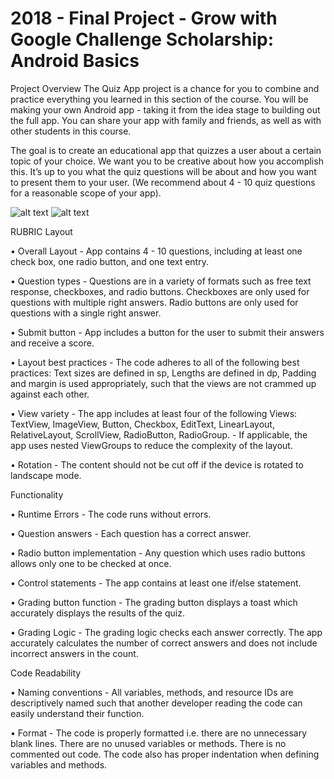 # 2018 - Final Project - Grow with Google Challenge Scholarship: Android Basics

Project Overview
The Quiz App project is a chance for you to combine and practice everything you learned in this section of the course. You will be making your own Android app - taking it from the idea stage to building out the full app. You can share your app with family and friends, as well as with other students in this course.

The goal is to create an educational app that quizzes a user about a certain topic of your choice. We want you to be creative about how you accomplish this. It’s up to you what the quiz questions will be about and how you want to present them to your user. (We recommend about 4 - 10 quiz questions for a reasonable scope of your app).

![alt text](https://github.com/hjtse/AndroidStudio_CourtCounter/blob/master/layout-2018-04-10-223224.png)
![alt text](https://github.com/hjtse/AndroidStudio_CourtCounter/blob/master/layout-2018-04-10-223256.png)


RUBRIC
Layout

• Overall Layout - App contains 4 - 10 questions, including at least one check box, one radio button, and one text entry.

• Question types - Questions are in a variety of formats such as free text response, checkboxes, and radio buttons. Checkboxes are only used for questions with multiple right answers. Radio buttons are only used for questions with a single right answer.

• Submit button - App includes a button for the user to submit their answers and receive a score.

• Layout best practices - The code adheres to all of the following best practices: Text sizes are defined in sp, Lengths are defined in dp, Padding and margin is used appropriately, such that the views are not crammed up against each other.

• View variety - The app includes at least four of the following Views: TextView, ImageView, Button, Checkbox, EditText, LinearLayout, RelativeLayout, ScrollView, RadioButton, RadioGroup. - If applicable, the app uses nested ViewGroups to reduce the complexity of the layout.

• Rotation - The content should not be cut off if the device is rotated to landscape mode.

Functionality

• Runtime Errors - The code runs without errors.

• Question answers - Each question has a correct answer.

• Radio button implementation - Any question which uses radio buttons allows only one to be checked at once.

• Control statements - The app contains at least one if/else statement.

• Grading button function - The grading button displays a toast which accurately displays the results of the quiz.

• Grading Logic - The grading logic checks each answer correctly. The app accurately calculates the number of correct answers and does not include incorrect answers in the count.

Code Readability

• Naming conventions - All variables, methods, and resource IDs are descriptively named such that another developer reading the code can easily understand their function.

• Format - The code is properly formatted i.e. there are no unnecessary blank lines. There are no unused variables or methods. There is no commented out code. The code also has proper indentation when defining variables and methods.
